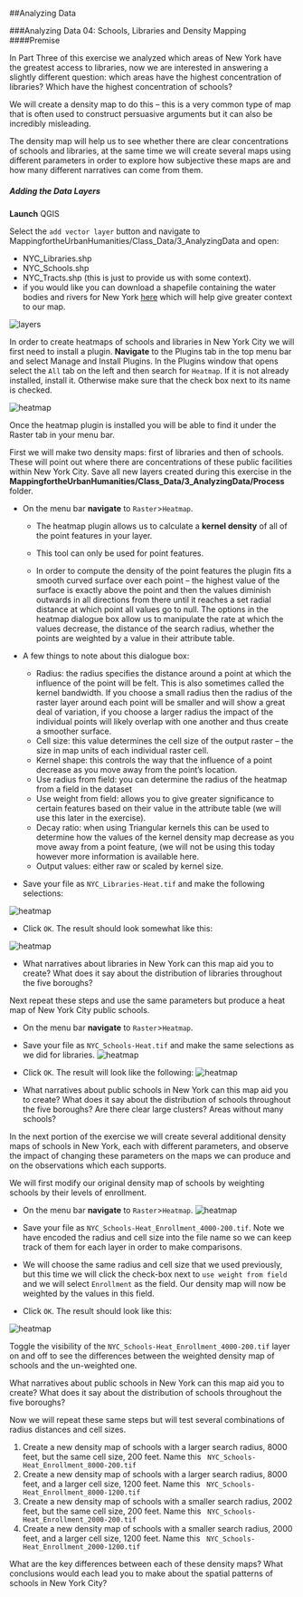 ##Analyzing Data

###Analyzing Data 04: Schools, Libraries and Density Mapping
####Premise

In Part Three of this exercise we analyzed which areas of New York have the greatest access to libraries, now we are interested in answering a slightly different question: which areas have the highest concentration of libraries? Which have the highest concentration of schools? 

We will create a density map to do this – this is a very common type of map that is often used to construct persuasive arguments but it can also be incredibly misleading. 

The density map will help us to see whether there are clear concentrations of schools and libraries, at the same time we will create several maps using different parameters in order to explore how subjective these maps are and how many different narratives can come from them.

##### Adding the Data Layers

**Launch** QGIS

Select the `add vector layer` button and navigate to MappingfortheUrbanHumanities/Class_Data/3_AnalyzingData and open: 
* NYC_Libraries.shp
* NYC_Schools.shp
* NYC_Tracts.shp (this is just to provide us with some context).
* if you would like you can download a shapefile containing the water bodies and rivers for New York [here](http://gis.ny.gov/gisdata/inventories/details.cfm?DSID=928) which will help give greater context to our map. 

![layers]( https://github.com/CenterForSpatialResearch/MappingForTheUrbanHumanities/blob/master/Tutorials/Images/AnalyzingData04/01_Layers.png)

In order to create heatmaps of schools and libraries in New York City we will first need to install a plugin. **Navigate** to the Plugins tab in the top menu bar and select Manage and Install Plugins. In the Plugins window that opens select the `All` tab on the left and then search for `Heatmap`. If it is not already installed, install it. Otherwise make sure that the check box next to its name is checked. 

![heatmap]( https://github.com/CenterForSpatialResearch/MappingForTheUrbanHumanities/blob/master/Tutorials/Images/AnalyzingData04/02_Heat.png)

Once the heatmap plugin is installed you will be able to find it under the Raster tab in your menu bar.

First we will make two density maps: first of libraries and then of schools. These will point out where there are concentrations of these public facilities within New York City. Save all new layers created during this exercise in the **MappingfortheUrbanHumanities/Class_Data/3_AnalyzingData/Process** folder.

* On the menu bar **navigate** to `Raster`>`Heatmap`. 
  * The heatmap plugin allows us to calculate a **kernel density** of all of the point features in your layer. 
  * This tool can only be used for point features. 

  * In order to compute the density of the point features the plugin fits a smooth curved surface over
each point – the highest value of the surface is exactly above the point and then the values diminish outwards in all directions from there until it reaches a set radial distance at which point all values go to null. The options in the heatmap dialogue box allow us to manipulate the rate at which the values decrease, the distance of the search radius, whether the points are weighted by a value in their attribute table. 

* A few things to note about this dialogue box: 
  * Radius:  the radius specifies the distance around a point at which the influence of the point will be felt. This is also sometimes called the kernel bandwidth. If you choose a small radius then the radius of the raster layer around each point will be smaller and will show a great deal of variation, if you choose a larger radius the impact of the individual points will likely overlap with one another and thus create a smoother surface. 
  * Cell size: this value determines the cell size of the output raster – the size in map units of each individual raster cell. 
  * Kernel shape: this controls the way that the influence of a point decrease as you move away from the point’s location. 
  * Use radius from field: you can determine the radius of the heatmap from a field in the dataset
  * Use weight from field: allows you to give greater significance to certain features based on their value in the attribute table (we will use this later in the exercise).
  * Decay ratio: when using Triangular kernels this can be used to determine how the values of the kernel density map decrease as you move away from a point feature, (we will not be using this today however more information is available here.  
  * Output values: either raw or scaled by kernel size.  

* Save your file as `NYC_Libraries-Heat.tif` and make the following selections:

![heatmap]( https://github.com/CenterForSpatialResearch/MappingForTheUrbanHumanities/blob/master/Tutorials/Images/AnalyzingData04/03_library.png)

* Click `OK`. The result should look somewhat like this:

![heatmap]( https://github.com/CenterForSpatialResearch/MappingForTheUrbanHumanities/blob/master/Tutorials/Images/AnalyzingData04/04_result.png)

* What narratives about libraries in New York can this map aid you to create? What does it say about the distribution of libraries throughout the five boroughs? 


Next repeat these steps and use the same parameters but produce a heat map of New York City public schools. 

* On the menu bar **navigate** to `Raster`>`Heatmap`. 
* Save your file as `NYC_Schools-Heat.tif` and make the same selections as we did for libraries. 
![heatmap]( https://github.com/CenterForSpatialResearch/MappingForTheUrbanHumanities/blob/master/Tutorials/Images/AnalyzingData04/05.png)
* Click `OK`. The result will look like the following: 
![heatmap]( https://github.com/CenterForSpatialResearch/MappingForTheUrbanHumanities/blob/master/Tutorials/Images/AnalyzingData04/06.png)

* What narratives about public schools in New York can this map aid you to create? What does it say about the distribution of schools throughout the five boroughs? Are there clear large clusters? Areas without many schools?

In the next portion of the exercise we will create several additional density maps of schools in New York, each with different parameters, and observe the impact of changing these parameters on the maps we can produce and on the observations which each supports. 

We will first modify our original density map of schools by weighting schools by their levels of enrollment.
* On the menu bar **navigate** to `Raster`>`Heatmap`. 
![heatmap]( https://github.com/CenterForSpatialResearch/MappingForTheUrbanHumanities/blob/master/Tutorials/Images/AnalyzingData04/07.png)

* Save your file as `NYC_Schools-Heat_Enrollment_4000-200.tif`. Note we have encoded the radius and cell size into the file name so we can keep track of them for each layer in order to make comparisons. 

* We will choose the same radius and cell size that we used previously, but this time we will click the check-box next to `use weight from field` and we will select `Enrollment` as the field. Our density map will now be weighted by the values in this field.  

* Click `OK`. The result should look like this: 

![heatmap]( https://github.com/CenterForSpatialResearch/MappingForTheUrbanHumanities/blob/master/Tutorials/Images/AnalyzingData04/08.png)

Toggle the visibility of the `NYC_Schools-Heat_Enrollment_4000-200.tif` layer on and off to see the differences between the weighted density map of schools and the un-weighted one. 

What narratives about public schools in New York can this map aid you to create? What does it say about the distribution of schools throughout the five boroughs? 

Now we will repeat these same steps but will test several combinations of radius distances and cell sizes.

1.	Create a new density map of schools with a larger search radius, 8000 feet, but the same cell size, 200 feet. Name this ` NYC_Schools-Heat_Enrollment_8000-200.tif`
2.	Create a new density map of schools with a larger search radius, 8000 feet, and a larger cell size, 1200 feet. Name this ` NYC_Schools-Heat_Enrollment_8000-1200.tif`
3.	Create a new density map of schools with a smaller search radius, 2002 feet, but the same cell size, 200 feet. Name this ` NYC_Schools-Heat_Enrollment_2000-200.tif`
4.	Create a new density map of schools with a smaller search radius, 2000 feet, and a larger cell size, 1200 feet. Name this ` NYC_Schools-Heat_Enrollment_2000-1200.tif`

What are the key differences between each of these density maps? What conclusions would each lead you to make about the spatial patterns of schools in New York City?  

